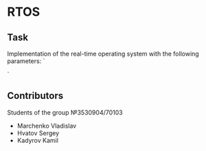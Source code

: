 # RTOS

## Task
Implementation of the real-time operating system with the following parameters:
`

`

## Contributors
Students of the group №3530904/70103
- Marchenko Vladislav
- Hvatov Sergey
- Kadyrov Kamil
